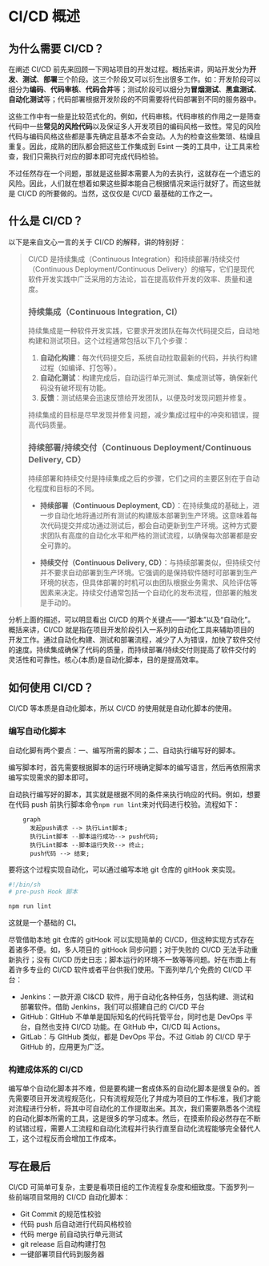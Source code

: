 # CI/CD 概述

## 为什么需要 CI/CD？

在阐述 CI/CD 前先来回顾一下网站项目的开发过程。概括来讲，网站开发分为**开发**、**测试**、**部署**三个阶段。这三个阶段又可以衍生出很多工作。如：开发阶段可以细分为**编码**、**代码审核**、**代码合并**等；测试阶段可以细分为**冒烟测试**、**黑盒测试**、**自动化测试**等；代码部署根据开发阶段的不同需要将代码部署到不同的服务器中。

这些工作中有一些是比较范式化的。例如，代码审核。代码审核的作用之一是筛查代码中一些**常见的风险代码**以及保证多人开发项目的编码风格一致性。常见的风险代码与编码风格这些都是事先确定且基本不会变动。人为的检查这些繁琐、枯燥且重复。因此，成熟的团队都会把这些工作集成到 Esint 一类的工具中，让工具来检查，我们只需执行对应的脚本即可完成代码检验。

不过任然存在一个问题，那就是这些脚本需要人为的去执行，这就存在一个遗忘的风险。因此，人们就在想着如果这些脚本能自己根据情况来运行就好了。而这些就是 CI/CD 的所要做的。当然，这仅仅是 CI/CD 最基础的工作之一。

## 什么是 CI/CD？

以下是来自文心一言的关于 CI/CD 的解释，讲的特别好：

> CI/CD 是持续集成（Continuous Integration）和持续部署/持续交付（Continuous Deployment/Continuous Delivery）的缩写，它们是现代软件开发实践中广泛采用的方法论，旨在提高软件开发的效率、质量和速度。
>
> ### 持续集成（Continuous Integration, CI）
>
> 持续集成是一种软件开发实践，它要求开发团队在每次代码提交后，自动地构建和测试项目。这个过程通常包括以下几个步骤：
>
> 1. **自动化构建**：每次代码提交后，系统自动拉取最新的代码，并执行构建过程（如编译、打包等）。
> 2. **自动化测试**：构建完成后，自动运行单元测试、集成测试等，确保新代码没有破坏现有功能。
> 3. **反馈**：测试结果会迅速反馈给开发团队，以便及时发现问题并修复。
>
> 持续集成的目标是尽早发现并修复问题，减少集成过程中的冲突和错误，提高代码质量。
>
> ### 持续部署/持续交付（Continuous Deployment/Continuous Delivery, CD）
>
> 持续部署和持续交付是持续集成之后的步骤，它们之间的主要区别在于自动化程度和目标的不同。
>
> - **持续部署（Continuous Deployment, CD）**：在持续集成的基础上，进一步自动化地将通过所有测试的构建版本部署到生产环境。这意味着每次代码提交并成功通过测试后，都会自动更新到生产环境。这种方式要求团队有高度的自动化水平和严格的测试流程，以确保每次部署都是安全可靠的。
>
> - **持续交付（Continuous Delivery, CD）**：与持续部署类似，但持续交付并不要求自动部署到生产环境。它强调的是保持软件随时可部署到生产环境的状态，但具体部署的时机可以由团队根据业务需求、风险评估等因素来决定。持续交付通常包括一个自动化的发布流程，但部署的触发是手动的。

分析上面的描述，可以明显看出 CI/CD 的两个关键点——“脚本”以及“自动化”。概括来讲，CI/CD 就是指在项目开发阶段引入一系列的自动化工具来辅助项目的开发工作。通过自动化构建、测试和部署流程，减少了人为错误，加快了软件交付的速度。持续集成确保了代码的质量，而持续部署/持续交付则提高了软件交付的灵活性和可靠性。核心(本质)是自动化脚本，目的是提高效率。

## 如何使用 CI/CD？

CI/CD 等本质是自动化脚本，所以 CI/CD 的使用就是自动化脚本的使用。

### 编写自动化脚本

自动化脚有两个要点：一、编写所需的脚本；二、自动执行编写好的脚本。

编写脚本时，首先需要根据脚本的运行环境确定脚本的编写语言，然后再依照需求编写实现需求的脚本即可。

自动执行编写好的脚本，其实就是根据不同的条件来执行响应的代码。例如，想要在代码 push 前执行脚本命令`npm run lint`来对代码进行校验。流程如下：

```mermaid
    graph
      发起push请求 --> 执行Lint脚本;
      执行Lint脚本 --脚本运行成功--> push代码;
      执行Lint脚本 --脚本运行失败--> 终止;
      push代码 --> 结束;
```

要将这个过程实现自动化，可以通过编写本地 git 仓库的 gitHook 来实现。

```bash
#!/bin/sh
# pre-push Hook 脚本

npm run lint
```

这就是一个基础的 CI。

尽管借助本地 git 仓库的 gitHook 可以实现简单的 CI/CD，但这种实现方式存在着诸多不便。如，多人项目的 gitHook 同步问题；对于失败的 CI/CD 无法手动重新执行；没有 CI/CD 历史日志；脚本运行的环境不一致等等问题。好在市面上有着许多专业的 CI/CD 软件或者平台供我们使用。下面列举几个免费的 CI/CD 平台：

- Jenkins：一款开源 CI&CD 软件，用于自动化各种任务，包括构建、测试和部署软件。借助 Jenkins，我们可以搭建自己的 CI/CD 平台
- GitHub：GItHub 不单单是国际知名的代码托管平台，同时也是 DevOps 平台，自然也支持 CI/CD 功能。在 GitHub 中，CI/CD 叫 Actions。
- GitLab：与 GItHub 类似，都是 DevOps 平台。不过 Gitlab 的 CI/CD 早于 GitHub 的，应用更为广泛。

### 构建成体系的 CI/CD

编写单个自动化脚本并不难，但是要构建一套成体系的自动化脚本是很复杂的。首先需要项目开发流程规范化，只有流程规范化了并成为项目的工作标准，我们才能对流程进行分析，将其中可自动化的工作提取出来。其次，我们需要熟悉各个流程的自动化脚本所需的工具，这是很多的学习成本。然后，在摸索阶段必然存在不断的试错过程，需要人工流程和自动化流程并行执行直至自动化流程能够完全替代人工，这个过程反而会增加工作成本。

## 写在最后

CI/CD 可简单可复杂，主要是看项目组的工作流程复杂度和细致度。下面罗列一些前端项目常用的 CI/CD 自动化脚本：

- Git Commit 的规范性校验
- 代码 push 后自动进行代码风格校验
- 代码 merge 前自动执行单元测试
- git release 后自动构建打包
- 一键部署项目代码到服务器
